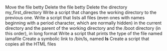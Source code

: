 Move the file betty
Delete the file betty
Delete the directory my_first_directory
Write a script that changes the working directory to the previous one.
Write a script that lists all files (even ones with names beginning with a period character, which are normally hidden) in the current directory and the parent of the working directory and the /boot directory (in this order), in long format
Write a script that prints the type of the file named iamafile
Create a symbolic link to /bin/ls, named __ls__
Create a script that copies all the HTML files
